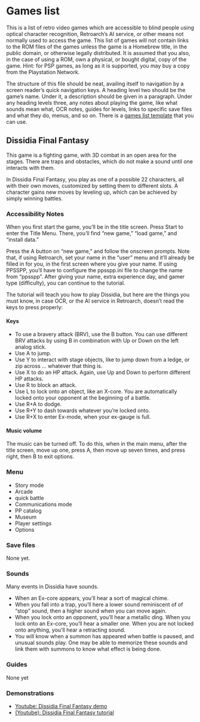 # Games list

This is a list of retro video games which are
accessible to blind people using optical character recognition,
Retroarch’s AI service, or other means not normally used to access the
game. This list of games will not contain links to the ROM files of
the games unless the game is a Homebrew title, in the public domain,
or otherwise legally distributed. It is assumed that you also, in the
case of using a ROM, own a physical, or bought digital, copy of the
game. Hint: for PSP games, as long as it is supported, you may buy a
copy from the Playstation Network.

The structure of this file should be neat, availing itself to
navigation by a screen reader’s quick navigation keys. A heading level
two should be the game’s name. Under it, a description should be given
in a paragraph. Under any heading levels three, any notes about
playing the game, like what sounds mean what, OCR notes, guides for
levels, links to specific save files and what they do, menus, and so
on. There is a [games list template](games-list-template.md) that you can use.

## Dissidia Final Fantasy

This game is a fighting game, with 3D combat in an open area for the
stages. There are traps and obstacles, which do not make a sound until
one interacts with them.

In Dissidia Final Fantasy, you play as one of a possible 22
characters, all with their own moves, customized by setting them to
different slots. A character gains new moves by leveling up, which can
be achieved by simply winning battles.

### Accessibility Notes

When you first start the game, you’ll be in the title screen. Press
Start to enter the Title Menu. There, you’ll find “new game,” “load
game,” and “install data.”

Press the A button on “new game,” and follow the onscreen prompts.
Note that, if using Retroarch, set your name in the “user” menu and
it’ll already be filled in for you, in the first screen where you give
your name. If using PPSSPP, you’ll have to configure the ppsspp.ini
file to change the name from “ppsspp”. After giving your name, extra
experience day, and gamer type (difficulty), you can continue to the
tutorial.

The tutorial will teach you how to play Dissidia, but here are the
things you must know, in case OCR, or the AI service in Retroarch,
doesn’t read the keys to press properly:

#### Keys

* To use a bravery attack (BRV), use the B button. You can use
  different BRV attacks by using B in combination with Up or Down on
  the left analog stick.
* Use A to jump.
* Use Y to interact with stage objects, like to jump down from
  a ledge, or zip across ... whatever that thing is.
* Use X to do an HP attack. Again, use Up and Down to perform
  different HP attacks.
* Use R to block an attack.
* Use L to lock onto an object, like an X-core. You are automatically
  locked onto your opponent at the beginning of a battle.
* Use R+A to dodge.
* Use R+Y to dash towards whatever you’re locked onto.
* Use R+X to enter Ex-mode, when your ex-gauge is full.

#### Music volume

The music can be turned off. To do this, when in the main menu, after
the title screen, move up one, press A, then move up seven times, and
press right, then B to exit options.

### Menu

* Story mode
* Arcade
* quick battle
* Communications mode
* PP catalog
* Museum
* Player settings
* Options

### Save files

None yet.

### Sounds

Many events in Dissidia  have sounds.

* When an Ex-core appears, you’ll hear a sort of magical chime.
* When you fall into a trap, you’ll here a lower sound reminiscent of
  of “stop” sound, then a higher sound when you can move again.
* When you lock onto an opponent, you’ll hear a metallic ding. When
  you lock onto an Ex-core, you’ll hear a smaller one. When you are
  not locked onto anything, you’ll hear a retracting sound.
* You will know when a summon has appeared when battle is paused, and
  unusual sounds play. One may be able to memorize these sounds and
  link them with summons to know what effect is being done.

### Guides

None yet

### Demonstrations

- [Youtube: Dissidia Final Fantasy demo](https://youtu.be/AOyEs7ta7mE)
- [(Youtube): Dissidia Final Fantasy tutorial](https://youtu.be/4XFFAVvdk3U)
